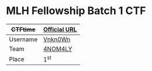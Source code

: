 # MLH Fellowship Batch 1 CTF

| ~~CTFtime~~                                | [Official URL](https://ctf.mlh-fellowship.space)    |
|--------------------------------------------|-----------------------------------------------------|
| Username                                   | [Vnkn0Wn](https://ctf.mlh-fellowship.space/users/4) |
| Team                                       | [4NOM4LY](https://ctf.mlh-fellowship.space/teams/7) |
| Place                                      | 1<sup>st</sup>                                      |


